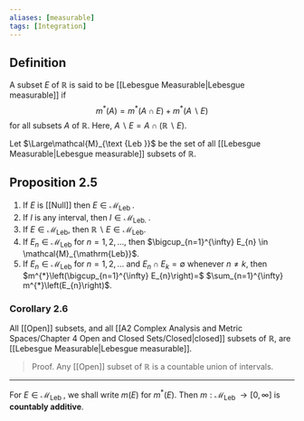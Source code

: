 ```yaml
---
aliases: [measurable]
tags: [Integration]
---
```


## Definition
A subset $E$ of $\mathbb{R}$ is said to be [[Lebesgue Measurable|Lebesgue measurable]] if
$$
m^{*}(A)=m^{*}(A \cap E)+m^{*}(A \backslash E)
$$
for all subsets $A$ of $\mathbb{R} .$ Here, $A \backslash E=A \cap(\mathbb{R} \backslash E)$.

Let $\Large\mathcal{M}_{\text {Leb }}$ be the set of all [[Lebesgue Measurable|Lebesgue measurable]] subsets of $\mathbb{R}$.

## Proposition 2.5
1. If $E$ is [[Null]] then $E \in \mathcal{M}_{\text {Leb }}$.
2. If $I$ is any interval, then $I \in \mathcal{M}_{\text {Leb. }}$.
3. If $E \in \mathcal{M}_{\mathrm{Leb}}$, then $\mathbb{R} \backslash E \in \mathcal{M}_{\mathrm{Leb}} .$
4. If $E_{n} \in \mathcal{M}_{\mathrm{Leb}}$ for $n=1,2, \ldots$, then $\bigcup_{n=1}^{\infty} E_{n} \in \mathcal{M}_{\mathrm{Leb}}$.
5. If $E_{n} \in \mathcal{M}_{\mathrm{Leb}}$ for $n=1,2, \ldots$ and $E_{n} \cap E_{k}=\emptyset$ whenever $n \neq k$, then $m^{*}\left(\bigcup_{n=1}^{\infty} E_{n}\right)=$ $\sum_{n=1}^{\infty} m^{*}\left(E_{n}\right)$.

### Corollary 2.6
All [[Open]] subsets, and all [[A2 Complex Analysis and Metric Spaces/Chapter 4 Open and Closed Sets/Closed|closed]] subsets of $\mathbb{R}$, are [[Lebesgue Measurable|Lebesgue measurable]].
>Proof. Any [[Open]] subset of $\mathbb{R}$ is a countable union of intervals.

---
For $E \in \mathcal{M}_{\text {Leb }}$, we shall write $m(E)$ for $m^{*}(E) .$ Then $m: \mathcal{M}_{\text {Leb }} \rightarrow[0, \infty]$ is **countably additive**.